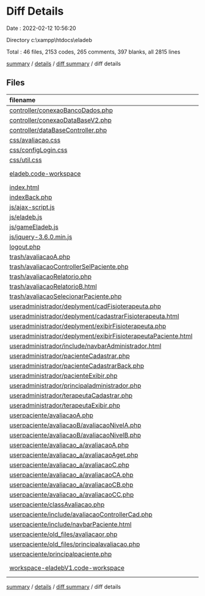 # Diff Details

Date : 2022-02-12 10:56:20

Directory c:\xampp\htdocs\eladeb

Total : 46 files,  2153 codes, 265 comments, 397 blanks, all 2815 lines

[summary](results.md) / [details](details.md) / [diff summary](diff.md) / diff details

## Files
| filename | language | code | comment | blank | total |
| :--- | :--- | ---: | ---: | ---: | ---: |
| [controller/conexaoBancoDados.php](/controller/conexaoBancoDados.php) | PHP | 11 | 3 | 2 | 16 |
| [controller/conexaoDataBaseV2.php](/controller/conexaoDataBaseV2.php) | PHP | 11 | 3 | 2 | 16 |
| [controller/dataBaseController.php](/controller/dataBaseController.php) | PHP | 35 | 0 | 7 | 42 |
| [css/avaliacao.css](/css/avaliacao.css) | CSS | 11 | 1 | 1 | 13 |
| [css/configLogin.css](/css/configLogin.css) | CSS | 96 | 0 | 0 | 96 |
| [css/util.css](/css/util.css) | CSS | 1 | 0 | 0 | 1 |
| [eladeb.code-workspace](/eladeb.code-workspace) | JSON with Comments | 8 | 0 | 0 | 8 |
| [index.html](/index.html) | HTML | 75 | 4 | 10 | 89 |
| [indexBack.php](/indexBack.php) | PHP | 73 | 12 | 18 | 103 |
| [js/ajax-script.js](/js/ajax-script.js) | JavaScript | 16 | 0 | 1 | 17 |
| [js/eladeb.js](/js/eladeb.js) | JavaScript | 385 | 98 | 74 | 557 |
| [js/gameEladeb.js](/js/gameEladeb.js) | JavaScript | 78 | 20 | 14 | 112 |
| [js/jquery-3.6.0.min.js](/js/jquery-3.6.0.min.js) | JavaScript | 1 | 1 | 1 | 3 |
| [logout.php](/logout.php) | PHP | 21 | 7 | 8 | 36 |
| [trash/avaliacaoA.php](/trash/avaliacaoA.php) | PHP | 81 | 1 | 9 | 91 |
| [trash/avaliacaoControllerSelPaciente.php](/trash/avaliacaoControllerSelPaciente.php) | PHP | 19 | 0 | 4 | 23 |
| [trash/avaliacaoRelatorio.php](/trash/avaliacaoRelatorio.php) | PHP | 15 | 1 | 8 | 24 |
| [trash/avaliacaoRelatorioB.html](/trash/avaliacaoRelatorioB.html) | HTML | 10 | 0 | 2 | 12 |
| [trash/avaliacaoSelecionarPaciente.php](/trash/avaliacaoSelecionarPaciente.php) | PHP | 84 | 3 | 16 | 103 |
| [useradministrador/deplyment/cadFisioterapeuta.php](/useradministrador/deplyment/cadFisioterapeuta.php) | PHP | 23 | 0 | 7 | 30 |
| [useradministrador/deplyment/cadastrarFisioterapeuta.html](/useradministrador/deplyment/cadastrarFisioterapeuta.html) | HTML | 32 | 0 | 3 | 35 |
| [useradministrador/deplyment/exibirFisioterapeuta.php](/useradministrador/deplyment/exibirFisioterapeuta.php) | PHP | 36 | 0 | 7 | 43 |
| [useradministrador/deplyment/exibirFisioterapeutaPaciente.html](/useradministrador/deplyment/exibirFisioterapeutaPaciente.html) | HTML | 28 | 2 | 0 | 30 |
| [useradministrador/include/navbarAdministrador.html](/useradministrador/include/navbarAdministrador.html) | HTML | 37 | 3 | 3 | 43 |
| [useradministrador/pacienteCadastrar.php](/useradministrador/pacienteCadastrar.php) | PHP | 64 | 3 | 8 | 75 |
| [useradministrador/pacienteCadastrarBack.php](/useradministrador/pacienteCadastrarBack.php) | PHP | 22 | 2 | 7 | 31 |
| [useradministrador/pacienteExibir.php](/useradministrador/pacienteExibir.php) | PHP | 75 | 5 | 12 | 92 |
| [useradministrador/principaladministrador.php](/useradministrador/principaladministrador.php) | PHP | 29 | 2 | 6 | 37 |
| [useradministrador/terapeutaCadastrar.php](/useradministrador/terapeutaCadastrar.php) | PHP | 0 | 0 | 1 | 1 |
| [useradministrador/terapeutaExibir.php](/useradministrador/terapeutaExibir.php) | PHP | 60 | 5 | 11 | 76 |
| [userpaciente/avaliacaoA.php](/userpaciente/avaliacaoA.php) | PHP | 53 | 7 | 12 | 72 |
| [userpaciente/avaliacaoB/avaliacaoNivelA.php](/userpaciente/avaliacaoB/avaliacaoNivelA.php) | PHP | 95 | 28 | 22 | 145 |
| [userpaciente/avaliacaoB/avaliacaoNivelB.php](/userpaciente/avaliacaoB/avaliacaoNivelB.php) | PHP | 4 | 0 | 0 | 4 |
| [userpaciente/avaliacao_a/avaliacaoA.php](/userpaciente/avaliacao_a/avaliacaoA.php) | PHP | 73 | 7 | 17 | 97 |
| [userpaciente/avaliacao_a/avaliacaoAget.php](/userpaciente/avaliacao_a/avaliacaoAget.php) | PHP | 15 | 8 | 6 | 29 |
| [userpaciente/avaliacao_a/avaliacaoC.php](/userpaciente/avaliacao_a/avaliacaoC.php) | PHP | 53 | 2 | 11 | 66 |
| [userpaciente/avaliacao_a/avaliacaoCA.php](/userpaciente/avaliacao_a/avaliacaoCA.php) | PHP | 56 | 3 | 10 | 69 |
| [userpaciente/avaliacao_a/avaliacaoCB.php](/userpaciente/avaliacao_a/avaliacaoCB.php) | PHP | 38 | 1 | 5 | 44 |
| [userpaciente/avaliacao_a/avaliacaoCC.php](/userpaciente/avaliacao_a/avaliacaoCC.php) | PHP | 57 | 2 | 11 | 70 |
| [userpaciente/classAvaliacao.php](/userpaciente/classAvaliacao.php) | PHP | 18 | 0 | 6 | 24 |
| [userpaciente/include/avaliacaoControllerCad.php](/userpaciente/include/avaliacaoControllerCad.php) | PHP | 36 | 6 | 9 | 51 |
| [userpaciente/include/navbarPaciente.html](/userpaciente/include/navbarPaciente.html) | HTML | 26 | 12 | 3 | 41 |
| [userpaciente/old_files/avaliacaor.php](/userpaciente/old_files/avaliacaor.php) | PHP | 35 | 2 | 12 | 49 |
| [userpaciente/old_files/principalavaliacao.php](/userpaciente/old_files/principalavaliacao.php) | PHP | 35 | 4 | 12 | 51 |
| [userpaciente/principalpaciente.php](/userpaciente/principalpaciente.php) | PHP | 114 | 7 | 19 | 140 |
| [workspace-eladebV1.code-workspace](/workspace-eladebV1.code-workspace) | JSON with Comments | 8 | 0 | 0 | 8 |

[summary](results.md) / [details](details.md) / [diff summary](diff.md) / diff details